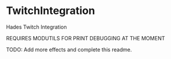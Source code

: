 # TwitchIntegration
 Hades Twitch Integration

REQUIRES MODUTILS FOR PRINT DEBUGGING AT THE MOMENT

TODO: Add more effects and complete this readme.

